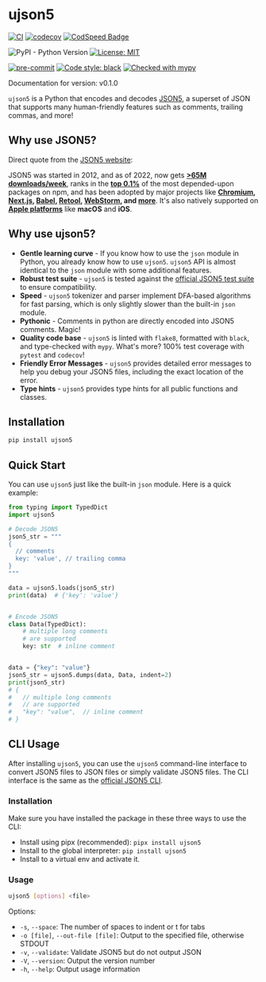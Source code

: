 # ujson5


[![CI](https://github.com/austinyu/ujson5/actions/workflows/CI.yml/badge.svg?branch=main)](https://github.com/austinyu/ujson5/actions/workflows/CI.yml)
[![codecov](https://codecov.io/gh/austinyu/ujson5/graph/badge.svg?token=YLMVKROAF2)](https://codecov.io/gh/austinyu/ujson5)
[![CodSpeed Badge](https://img.shields.io/endpoint?url=https://codspeed.io/badge.json)](https://codspeed.io/austinyu/ujson5)

![PyPI - Python Version](https://img.shields.io/pypi/pyversions/ujson5)
[![License: MIT](https://img.shields.io/badge/License-MIT-yellow.svg)](https://opensource.org/licenses/MIT)

[![pre-commit](https://img.shields.io/badge/pre--commit-enabled-brightgreen?logo=pre-commit&logoColor=white)](https://github.com/pre-commit/pre-commit)
[![Code style: black](https://img.shields.io/badge/code%20style-black-000000.svg)](https://github.com/psf/black)
[![Checked with mypy](https://img.shields.io/badge/mypy-checked-blue)](http://mypy-lang.org/)

Documentation for version: v0.1.0

`ujson5` is a Python that encodes and decodes [JSON5](https://json5.org/), a superset of JSON that supports many human-friendly features such as comments, trailing commas, and more!

## Why use JSON5?

Direct quote from the [JSON5 website](https://json5.org/):

JSON5 was started in 2012, and as of 2022, now gets **[>65M downloads/week](https://www.npmjs.com/package/json5)**,
ranks in the **[top 0.1%](https://gist.github.com/anvaka/8e8fa57c7ee1350e3491)** of the most depended-upon packages on npm,
and has been adopted by major projects like
**[Chromium](https://source.chromium.org/chromium/chromium/src/+/main:third_party/blink/renderer/platform/runtime_enabled_features.json5;drc=5de823b36e68fd99009a29281b17bc3a1d6b329c),
[Next.js](https://github.com/vercel/next.js/blob/b88f20c90bf4659b8ad5cb2a27956005eac2c7e8/packages/next/lib/find-config.ts#L43-L46),
[Babel](https://babeljs.io/docs/en/config-files#supported-file-extensions),
[Retool](https://community.retool.com/t/i-am-attempting-to-append-several-text-fields-to-a-google-sheet-but-receiving-a-json5-invalid-character-error/7626),
[WebStorm](https://www.jetbrains.com/help/webstorm/json.html),
and [more](https://github.com/json5/json5/wiki/In-the-Wild)**.
It's also natively supported on **[Apple platforms](https://developer.apple.com/documentation/foundation/jsondecoder/3766916-allowsjson5)**
like **macOS** and **iOS**.

## Why use ujson5?

- **Gentle learning curve** - If you know how to use the `json` module in Python, you already know how to use `ujson5`. `ujson5` API is almost identical to the `json` module with some additional features.
- **Robust test suite** - `ujson5` is tested against the [official JSON5 test suite](https://github.com/json5/json5-tests) to ensure compatibility.
- **Speed** - `ujson5` tokenizer and parser implement DFA-based algorithms for fast parsing, which is only slightly slower than the built-in `json` module.
- **Pythonic** - Comments in python are directly encoded into JSON5 comments. Magic!
- **Quality code base** - `ujson5` is linted with `flake8`, formatted with `black`, and type-checked with `mypy`. What's more? 100% test coverage with `pytest` and `codecov`!
- **Friendly Error Messages** - `ujson5` provides detailed error messages to help you debug your JSON5 files, including the exact location of the error.
- **Type hints** - `ujson5` provides type hints for all public functions and classes.

## Installation

```bash
pip install ujson5
```

## Quick Start

You can use `ujson5` just like the built-in `json` module. Here is a quick example:

```python
from typing import TypedDict
import ujson5

# Decode JSON5
json5_str = """
{
  // comments
  key: 'value', // trailing comma
}
"""

data = ujson5.loads(json5_str)
print(data)  # {'key': 'value'}


# Encode JSON5
class Data(TypedDict):
    # multiple long comments
    # are supported
    key: str  # inline comment


data = {"key": "value"}
json5_str = ujson5.dumps(data, Data, indent=2)
print(json5_str)
# {
#   // multiple long comments
#   // are supported
#   "key": "value",  // inline comment
# }

```

## CLI Usage

After installing `ujson5`, you can use the `ujson5` command-line interface to convert JSON5 files to JSON files or simply validate JSON5 files. The CLI interface is the same as the [official JSON5 CLI](https://json5.org/).

### Installation

Make sure you have installed the package in these three ways to use the CLI:

- Install using pipx (recommended): `pipx install ujson5`
- Install to the global interpreter: `pip install ujson5`
- Install to a virtual env and activate it.

### Usage

```bash
ujson5 [options] <file>
```

Options:

- `-s`, `--space`: The number of spaces to indent or t for tabs
- `-o [file]`, `--out-file [file]`: Output to the specified file, otherwise STDOUT
- `-v`, `--validate`: Validate JSON5 but do not output JSON
- `-V`, `--version`: Output the version number
- `-h`, `--help`: Output usage information
